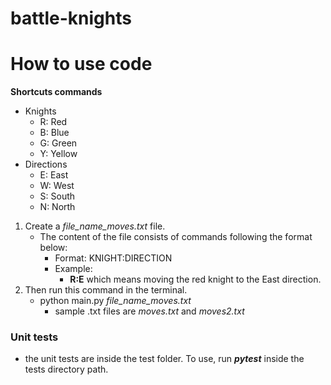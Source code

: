# battle-knights

# How to use code
**Shortcuts commands**
* Knights
    - R: Red
    - B: Blue
    - G: Green
    - Y: Yellow
*  Directions 
    - E: East
    - W: West
    - S: South
    - N: North

1. Create a *file_name_moves.txt* file.
    - The content of the file consists of commands following the format below:
        - Format: KNIGHT:DIRECTION
        - Example: 
            - **R:E** which means moving the red knight to the East direction.
2. Then run this command in the terminal.
    - python main.py *file_name_moves.txt*
        - sample .txt files are *moves.txt* and *moves2.txt*


### Unit tests
- the unit tests are inside the test folder. To use, run ***pytest*** inside the tests directory path.

